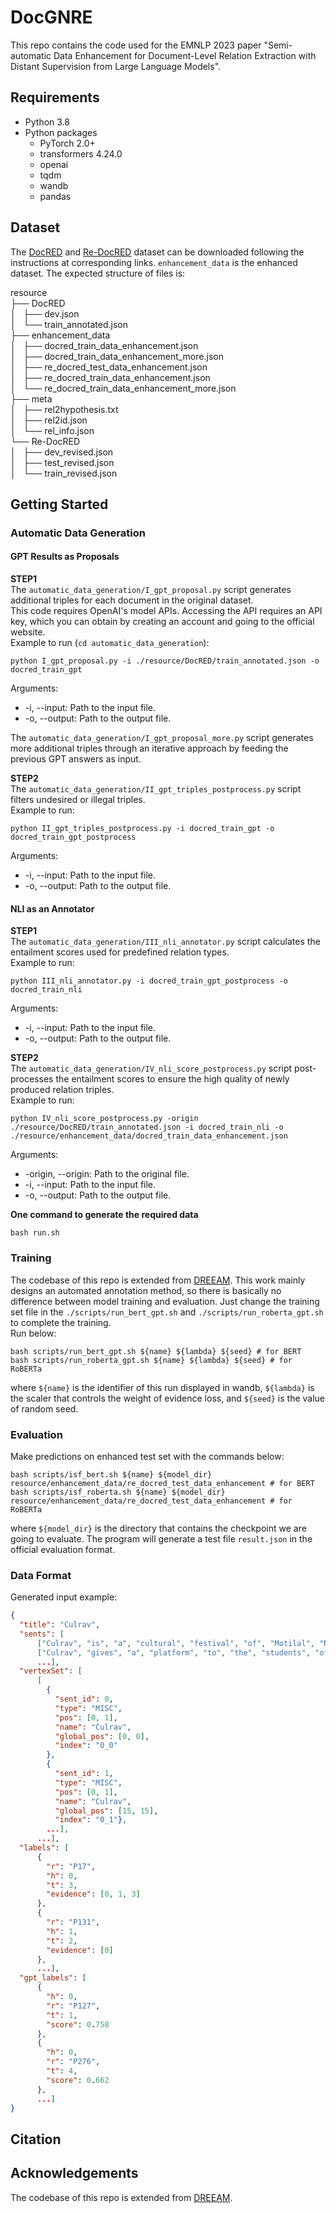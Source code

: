 # DocGNRE
This repo contains the code used for the EMNLP 2023 paper "Semi-automatic Data Enhancement for Document-Level Relation Extraction with Distant Supervision from Large Language Models".

## Requirements
+ Python 3.8
+ Python packages
  + PyTorch 2.0+
  + transformers 4.24.0
  + openai
  + tqdm
  + wandb
  + pandas

## Dataset
The [DocRED](https://github.com/thunlp/DocRED/tree/master/data) and [Re-DocRED](https://github.com/tonytan48/Re-DocRED/tree/main/data) 
dataset can be downloaded following the instructions at corresponding links. 
``enhancement_data`` is the enhanced dataset.
The expected structure of files is:

resource \
├── DocRED \
│   ├── dev.json \
│   └── train_annotated.json \
├── enhancement_data \
│   ├── docred_train_data_enhancement.json \
│   ├── docred_train_data_enhancement_more.json \
│   ├── re_docred_test_data_enhancement.json \
│   ├── re_docred_train_data_enhancement.json \
│   └── re_docred_train_data_enhancement_more.json \
├── meta \
│   ├── rel2hypothesis.txt \
│   ├── rel2id.json \
│   └── rel_info.json \
└── Re-DocRED \
│   ├── dev_revised.json \
│   ├── test_revised.json \
│   └── train_revised.json 

## Getting Started

### Automatic Data Generation
#### GPT Results as Proposals
**STEP1** \
The ``automatic_data_generation/I_gpt_proposal.py`` script generates additional triples for each document in the original dataset. \
This code requires OpenAI's model APIs.  Accessing the API requires an API key, which you can obtain by creating an account and going to the official website. \
Example to run (``cd automatic_data_generation``): 
```
python I_gpt_proposal.py -i ./resource/DocRED/train_annotated.json -o docred_train_gpt
```
Arguments: 
  + -i, --input: Path to the input file.
  + -o, --output: Path to the output file.

The ``automatic_data_generation/I_gpt_proposal_more.py`` script generates more additional triples through an iterative approach by feeding the previous GPT answers as input.

**STEP2** \
The ``automatic_data_generation/II_gpt_triples_postprocess.py`` script filters undesired or illegal triples. \
Example to run: 
```
python II_gpt_triples_postprocess.py -i docred_train_gpt -o docred_train_gpt_postprocess
```
Arguments: 
  + -i, --input: Path to the input file.
  + -o, --output: Path to the output file.

#### NLI as an Annotator
**STEP1** \
The ``automatic_data_generation/III_nli_annotator.py`` script calculates the entailment scores used for predefined relation types. \
Example to run: 
```
python III_nli_annotator.py -i docred_train_gpt_postprocess -o docred_train_nli
```
Arguments: 
  + -i, --input: Path to the input file.
  + -o, --output: Path to the output file.

**STEP2** \
The ``automatic_data_generation/IV_nli_score_postprocess.py`` script post-processes the entailment scores to ensure the high quality of newly produced relation triples. \
Example to run: 
```
python IV_nli_score_postprocess.py -origin ./resource/DocRED/train_annotated.json -i docred_train_nli -o ./resource/enhancement_data/docred_train_data_enhancement.json
```
Arguments: 
  + -origin, --origin: Path to the original file.
  + -i, --input: Path to the input file.
  + -o, --output: Path to the output file.

**One command to generate the required data**
```commandline
bash run.sh
```

### Training
The codebase of this repo is extended from [DREEAM](https://github.com/YoumiMa/dreeam). 
This work mainly designs an automated annotation method, so there is basically no difference between model training and evaluation. 
Just change the training set file in the ``./scripts/run_bert_gpt.sh`` and ``./scripts/run_roberta_gpt.sh`` to complete the training. \
Run below:
```
bash scripts/run_bert_gpt.sh ${name} ${lambda} ${seed} # for BERT
bash scripts/run_roberta_gpt.sh ${name} ${lambda} ${seed} # for RoBERTa
```
where ``${name}`` is the identifier of this run displayed in wandb, 
``${lambda}`` is the scaler that controls the weight of evidence loss, 
and ``${seed}`` is the value of random seed.
### Evaluation
Make predictions on enhanced test set with the commands below:
```
bash scripts/isf_bert.sh ${name} ${model_dir} resource/enhancement_data/re_docred_test_data_enhancement # for BERT
bash scripts/isf_roberta.sh ${name} ${model_dir} resource/enhancement_data/re_docred_test_data_enhancement # for RoBERTa
```
where ``${model_dir}`` is the directory that contains the checkpoint we are going to evaluate. 
The program will generate a test file ``result.json`` in the official evaluation format. 

### Data Format
Generated input example:
```json
{
  "title": "Culrav", 
  "sents": [
      ["Culrav", "is", "a", "cultural", "festival", "of", "Motilal", "Nehru", "National", ...], 
      ["Culrav", "gives", "a", "platform", "to", "the", "students", "of", "MNNIT", ...], 
      ...],
  "vertexSet": [
      [
        {
          "sent_id": 0, 
          "type": "MISC", 
          "pos": [0, 1], 
          "name": "Culrav", 
          "global_pos": [0, 0], 
          "index": "0_0"
        }, 
        {
          "sent_id": 1, 
          "type": "MISC", 
          "pos": [0, 1], 
          "name": "Culrav", 
          "global_pos": [15, 15], 
          "index": "0_1"},
        ...],
      ...],
  "labels": [
      {
        "r": "P17",
        "h": 0, 
        "t": 3, 
        "evidence": [0, 1, 3]
      }, 
      {
        "r": "P131",
        "h": 1, 
        "t": 2, 
        "evidence": [0]
      },
      ...],
  "gpt_labels": [
      {
        "h": 0,
        "r": "P127",
        "t": 1, 
        "score": 0.758
      }, 
      {
        "h": 0,
        "r": "P276", 
        "t": 4, 
        "score": 0.662
      },
      ...]
}
```

## Citation

## Acknowledgements
The codebase of this repo is extended from [DREEAM](https://github.com/YoumiMa/dreeam).
